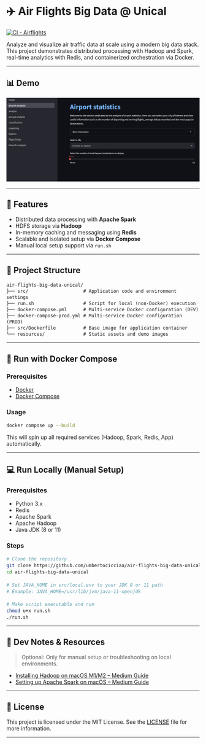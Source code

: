 # ✈️ Air Flights Big Data @ Unical

[![CI - Airflights](https://github.com/umbertocicciaa/air-flights-big-data-unical/actions/workflows/airflights.yml/badge.svg)](https://github.com/umbertocicciaa/air-flights-big-data-unical/actions/workflows/airflights.yml)

Analyze and visualize air traffic data at scale using a modern big data stack. This project demonstrates distributed processing with Hadoop and Spark, real-time analytics with Redis, and containerized orchestration via Docker.

---

## 📊 Demo

![Demo](resources/demo.png)

---

## 🚀 Features

- Distributed data processing with **Apache Spark**
- HDFS storage via **Hadoop**
- In-memory caching and messaging using **Redis**
- Scalable and isolated setup via **Docker Compose**
- Manual local setup support via `run.sh`

---

## 🧱 Project Structure

```
air-flights-big-data-unical/
├── src/                    # Application code and environment settings
├── run.sh                  # Script for local (non-Docker) execution
├── docker-compose.yml      # Multi-service Docker configuration (DEV)
├── docker-compose-prod.yml # Multi-service Docker configuration (PROD)
├── src/Dockerfile          # Base image for application container
└── resources/              # Static assets and demo images
```

---

## 🐳 Run with Docker Compose

### Prerequisites

- [Docker](https://www.docker.com/)
- [Docker Compose](https://docs.docker.com/compose/)

### Usage

```bash
docker compose up --build
```

This will spin up all required services (Hadoop, Spark, Redis, App) automatically.

---

## 💻 Run Locally (Manual Setup)

### Prerequisites

- Python 3.x
- Redis
- Apache Spark
- Apache Hadoop
- Java JDK (8 or 11)

### Steps

```bash
# Clone the repository
git clone https://github.com/umbertocicciaa/air-flights-big-data-unical.git
cd air-flights-big-data-unical

# Set JAVA_HOME in src/local.env to your JDK 8 or 11 path
# Example: JAVA_HOME=/usr/lib/jvm/java-11-openjdk

# Make script executable and run
chmod u+x run.sh
./run.sh
```

---

## 🧪 Dev Notes & Resources

> Optional: Only for manual setup or troubleshooting on local environments.

- [Installing Hadoop on macOS M1/M2 – Medium Guide](https://medium.com/@MinatoNamikaze02/installing-hadoop-on-macos-m1-m2-2023-d963abeab38e)
- [Setting up Apache Spark on macOS – Medium Guide](https://medium.com/@le.oasis/setting-up-apache-spark-on-macos-a-comprehensive-guide-78af7642deb1)

---

## 📄 License

This project is licensed under the MIT License. See the [LICENSE](LICENSE) file for more information.

---
